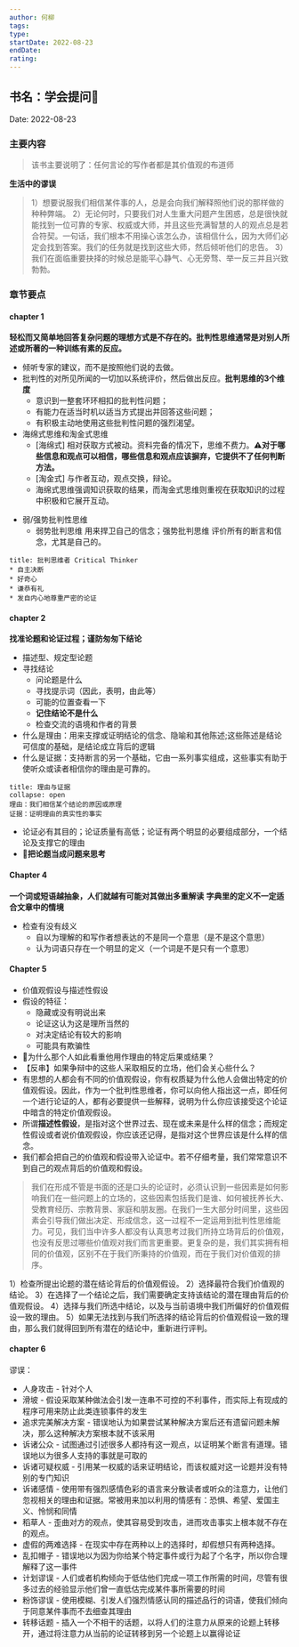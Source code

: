 ```yaml
---
author: 何柳
tags: 
type:
startDate: 2022-08-23 
endDate:
rating: 
---
```


## 书名：学会提问📖
 
Date: 2022-08-23 

### 主要内容
> 该书主要说明了：任何言论的写作者都是其价值观的布道师


**生活中的谬误**
>1）想要说服我们相信某件事的人，总是会向我们解释照他们说的那样做的种种弊端。
   2）无论何时，只要我们对人生重大问题产生困惑，总是很快就能找到一位可靠的专家、权威或大师，并且这些充满智慧的人的观点总是若合符契。一句话，我们根本不用操心该怎么办，该相信什么，因为大师们必定会找到答案。我们的任务就是找到这些大师，然后倾听他们的忠告。
   3）我们在面临重要抉择的时候总是能平心静气、心无旁骛、举一反三并且兴致勃勃。



### 章节要点

#### chapter 1  
**轻松而又简单地回答复杂问题的理想方式是不存在的。批判性思维通常是对别人所述或所著的一种训练有素的反应。**
- 倾听专家的建议，而不是按照他们说的去做。
- 批判性的对所见所闻的一切加以系统评价，然后做出反应。**批判思维的3个维度**
	- 意识到一整套环环相扣的批判性问题；
	- 有能力在适当时机以适当方式提出并回答这些问题；
	- 有积极主动地使用这些批判性问题的强烈渴望。
- 海绵式思维和淘金式思维
	- [海绵式] 相对获取方式被动。资料完备的情况下，思维不费力。⚠️**对于哪些信息和观点可以相信，哪些信息和观点应该摒弃，它提供不了任何判断方法。**
	- [淘金式] 与作者互动，观点交换，辩论。
	- 海绵式思维强调知识获取的结果，而淘金式思维则重视在获取知识的过程中积极和它展开互动。
* 弱/强势批判性思维
	* 弱势批判思维 用来捍卫自己的信念；强势批判思维  评价所有的断言和信念，尤其是自己的。

```ad-note
title: 批判思维者 Critical Thinker
* 自主决断
* 好奇心
* 谦恭有礼
* 发自内心地尊重严密的论证
```























#### chapter 2 
**找准论题和论证过程；谨防匆匆下结论**
- 描述型、规定型论题
- 寻找结论
	- 问论题是什么
	- 寻找提示词（因此，表明，由此等）
	- 可能的位置查看一下
	- **记住结论不是什么**
	- 检查交流的语境和作者的背景
- 什么是理由：用来支撑或证明结论的信念、隐喻和其他陈述;这些陈述是结论可信度的基础，是结论成立背后的逻辑
- 什么是证据：支持断言的另一个基础，它由一系列事实组成，这些事实有助于使听众或读者相信你的理由是可靠的。

```ad-note
title: 理由与证据
collapse: open
理由：我们相信某个结论的原因或原理
证据：证明理由的真实性的事实
```
- 论证必有其目的；论证质量有高低；论证有两个明显的必要组成部分，一个结论及支撑它的理由
- 🔴**把论题当成问题来思考**
#### Chapter 4
**一个词或短语越抽象，人们就越有可能对其做出多重解读**
**字典里的定义不一定适合文章中的情境**

- 检查有没有歧义
	- 自以为理解的和写作者想表达的不是同一个意思（是不是这个意思）
	- 认为词语只存在一个明显的定义（一个词是不是只有一个意思）

#### Chapter 5
- 价值观假设与描述性假设
- 假设的特征：
	- 隐藏或没有明说出来
	- 论证这认为这是理所当然的
	- 对决定结论有较大的影响
	- 可能具有欺骗性
- 🔴为什么那个人如此看重他用作理由的特定后果或结果？
- 【反串】如果争辩中的这些人采取相反的立场，他们会关心些什么？
- 有思想的人都会有不同的价值观假设，你有权质疑为什么他人会做出特定的价值观假设。因此，作为一个批判性思维者，你可以向他人指出这一点，即任何一个进行论证的人，都有必要提供一些解释，说明为什么你应该接受这个论证中暗含的特定价值观假设。
- 所谓**描述性假设**，是指对这个世界过去、现在或未来是什么样的信念；而规定性假设或者说价值观假设，你应该还记得，是指对这个世界应该是什么样的信念。
- 我们都会把自己的价值观和假设带入论证中。若不仔细考量，我们常常意识不到自己的观点背后的价值观和假设。
>我们在形成不管是书面的还是口头的论证时，必须认识到一些因素是如何影响我们在一些问题上的立场的，这些因素包括我们是谁、如何被抚养长大、受教育经历、宗教背景、家庭和朋友圈。在我们一生大部分时间里，这些因素会引导我们做出决定、形成信念，这一过程不一定运用到批判性思维能力。可见，我们当中许多人都没有认真思考过我们所持立场背后的价值观，也没有反思过哪些价值观对我们而言更重要。更复杂的是，我们其实拥有相同的价值观，区别不在于我们所秉持的价值观，而在于我们对价值观的排序。

1）检查所提出论题的潜在结论背后的价值观假设。
2）选择最符合我们价值观的结论。
3）在选择了一个结论之后，我们需要确定支持该结论的潜在理由背后的价值观假设。
4）选择与我们所选中结论，以及与当前语境中我们所偏好的价值观假设一致的理由。
5）如果无法找到与我们所选择的结论背后的价值观假设一致的理由，那么我们就得回到所有潜在的结论中，重新进行评判。
#### chapter 6
谬误：
- 人身攻击 - 针对个人
- 滑坡 - 假设采取某种做法会引发一连串不可控的不利事件，而实际上有现成的程序可用来防止此类连锁事件的发生
- 追求完美解决方案 - 错误地认为如果尝试某种解决方案后还有遗留问题未解决，那么这种解决方案根本就不该采用
- 诉诸公众 - 试图通过引述很多人都持有这一观点，以证明某个断言有道理。错误地以为很多人支持的事就是可取的
- 诉诸可疑权威 - 引用某一权威的话来证明结论，而该权威对这一论题并没有特别的专门知识
- 诉诸感情 - 使用带有强烈感情色彩的语言来分散读者或听众的注意力，让他们忽视相关的理由和证据。常被用来加以利用的情感有：恐惧、希望、爱国主义、怜悯和同情
- 稻草人 - 歪曲对方的观点，使其容易受到攻击，进而攻击事实上根本就不存在的观点。
- 虚假的两难选择 - 在现实中存在两种以上的选择时，却假想只有两种选择。
- 乱扣帽子 - 错误地以为因为你给某个特定事件或行为起了个名字，所以你合理解释了这一事件
- 计划谬误 - 人们或者机构倾向于低估他们完成一项工作所需的时间，尽管有很多过去的经验显示他们曾一直低估完成某件事所需要的时间
- 粉饰谬误 - 使用模糊、引发人们强烈情感认同的描述品行的词语，使我们倾向于同意某件事而不去细查其理由
- 转移话题 - 插入一个不相干的话题，以将人们的注意力从原来的论题上转移开，通过将注意力从当前的论证转移到另一个论题上以赢得论证
